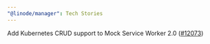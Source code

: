 ```yaml
---
"@linode/manager": Tech Stories
---
```


Add Kubernetes CRUD support to Mock Service Worker 2.0 ([#12073](https://github.com/linode/manager/pull/12073))

